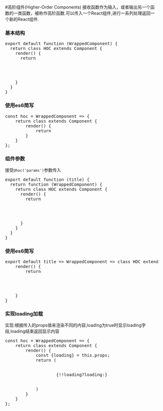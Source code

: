 #高阶组件(Higher-Order Components)
接收函数作为输入，或者输出另一个函数的一类函数，被称作高阶函数.可以传入一个React组件,进行一系列处理返回一个新的React组件.
### 基本结构
<pre>export default function (WrappedComponent) {
  return class HOC extends Component {
    render() {
      return <div>
        <WrappedComponent {...this.props}/>
      </div>
    }
  }
}</pre>
### 使用es6简写
<pre>const hoc = WrappedComponent => {
    return class extends Component {
        render() {
            return <WrappedComponent  {...this.props}/>
        }
    }
};</pre>
### 组件参数
接受<code>@hoc('params')</code>参数传入
<pre>export default function (title) {
  return function (WrappedComponent) {
    return class HOC extends Component {
      render() {
        return <div>
          <WrappedComponent {...this.props}/>
        </div>
      }
    }
  }
}</pre>
### 使用es6简写
<pre>export default title => WrappedComponent => class HOC extends Component{
    render() {
        return <div>
          <WrappedComponent {...this.props}/>
        </div>
    }
}</pre>
### 实现loading加载
实现:根据传入的props值来渲染不同的内容;loading为true时显示loading字段,loading结束返回显示内容
<pre>const hoc = WrappedComponent => {
    return class extends Component {
        render() {
            const {loading} = this.props;
            return (
                <div>
                    {!!loading?<span>loading</span>:<WrappedComponent  {...this.props}/>}
                </div>
            )
        }
    }
};</pre>
